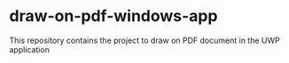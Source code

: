 # draw-on-pdf-windows-app
This repository contains the project to draw on PDF document in the UWP application
